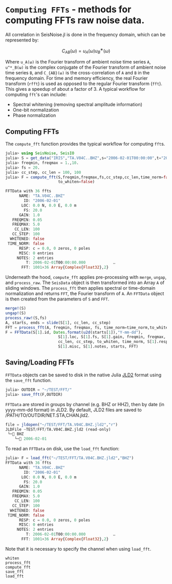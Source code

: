 # `Computing FFTs` - methods for computing FFTs raw noise data.

All correlation in SeisNoise.jl is done in the frequency domain, which can be represented
by:

```math
C_{AB}(ω) = u_A(ω) u^∗_B(ω)
```

Where ``u_A(ω)`` is the Fourier transform of ambient noise time series ``A``,
``u^*_B(ω)`` is the complex conjugate of the Fourier transform of ambient noise
time series ``B``, and ``C_{AB}(ω)`` is the cross-correlation of ``A`` and ``B``
in the frequency domain. For time and memory efficiency, the real Fourier transform
(`rfft`) is used as opposed to the regular Fourier transform (`fft`). This gives
a speedup of about a factor of 3. A typical workflow for computing `fft`'s can include:

- Spectral whitening (removing spectral amplitude information)
- One-bit normalization
- Phase normalization

## Computing FFTs

The `compute_fft` function provides the typical workflow for computing `fft`s.

```julia
julia> using SeisNoise, SeisIO
julia> S = get_data("IRIS","TA.V04C..BHZ",s="2006-02-01T00:00:00",t="2006-02-01T01:00:00")
julia> freqmin, freqmax = 1.,10.
julia> fs = 20.
julia> cc_step, cc_len = 100, 100
julia> F = compute_fft(S,freqmin,freqmax,fs,cc_step,cc_len,time_norm=false,
                       to_whiten=false)

FFTData with 36 ffts
      NAME: "TA.V04C..BHZ"                     
        ID: "2006-02-01"                       
       LOC: 0.0 N, 0.0 E, 0.0 m
        FS: 20.0
      GAIN: 1.0
   FREQMIN: 0.05
   FREQMAX: 5.0
    CC_LEN: 100                                
   CC_STEP: 100                                
  WHITENED: false                              
 TIME_NORM: false                              
      RESP: c = 0.0, 0 zeros, 0 poles
      MISC: 0 entries                          
     NOTES: 2 entries                          
         T: 2006-02-01T00:00:00.000            …
       FFT: 1001×36 Array{Complex{Float32},2}  
```

Underneath the hood, `compute_fft` applies pre-processing with `merge`, `ungap`,
and `process_raw`. The `SeisData` object is then transformed into an Array `A` of
sliding windows. The `process_fft` then applies spectral or time-domain normalization
and returns `FFT`, the Fourier transform of `A`. An `FFTData` object is then created
from the parameters of `S` and `FFT`.

```julia                        
merge!(S)
ungap!(S)
process_raw!(S,fs)
A, starts, ends = slide(S[1], cc_len, cc_step)
FFT = process_fft(A, freqmin, freqmax, fs, time_norm=time_norm,to_whiten=to_whiten)
F = FFTData(S[1].id, Dates.format(u2d(starts[1]),"Y-mm-dd"),
                       S[1].loc, S[1].fs, S[1].gain, freqmin, freqmax,
                       cc_len, cc_step, to_whiten, time_norm, S[1].resp,
                       S[1].misc, S[1].notes, starts, FFT)
```

## Saving/Loading FFTs

`FFTData` objects can be saved to disk in the native Julia [JLD2](https://github.com/JuliaIO/JLD2.jl)
format using the `save_fft` function.

```julia
julia> OUTDIR = "~/TEST/FFT/"
julia> save_fft(F,OUTDIR)
```

`FFTData` are stored in groups by channel (e.g. BHZ or HHZ), then by date
(in yyyy-mm-dd format) in JLD2. By default, JLD2 files are saved to
/PATH/TO/OUTDIR/NET.STA,CHAN.jld2. 

```julia
file = jldopen("~/TEST/FFT/TA.V04C.BHZ.jld2","r")
JLDFile ~TEST/FFT/TA.V04C.BHZ.jld2 (read-only)
 └─📂 BHZ
    └─🔢 2006-02-01
```

To read an `FFTData` on disk, use the `load_fft` function:

```julia
julia> F = load_fft("~/TEST/FFT/TA.V04C.BHZ.jld2","BHZ")
FFTData with 36 ffts
      NAME: "TA.V04C..BHZ"                     
        ID: "2006-02-01"                       
       LOC: 0.0 N, 0.0 E, 0.0 m
        FS: 20.0
      GAIN: 1.0
   FREQMIN: 0.05
   FREQMAX: 5.0
    CC_LEN: 100                                
   CC_STEP: 100                                
  WHITENED: false                              
 TIME_NORM: false                              
      RESP: c = 0.0, 0 zeros, 0 poles
      MISC: 0 entries                          
     NOTES: 2 entries                          
         T: 2006-02-01T00:00:00.000            …
       FFT: 1001×36 Array{Complex{Float32},2}
```

Note that it is necessary to specify the channel when using `load_fft`.

```@docs
whiten
process_fft
compute_fft
save_fft
load_fft
```
